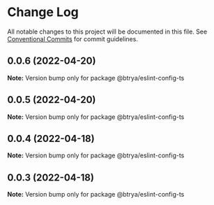 # Change Log

All notable changes to this project will be documented in this file.
See [Conventional Commits](https://conventionalcommits.org) for commit guidelines.

## 0.0.6 (2022-04-20)

**Note:** Version bump only for package @btrya/eslint-config-ts





## 0.0.5 (2022-04-20)

**Note:** Version bump only for package @btrya/eslint-config-ts





## 0.0.4 (2022-04-18)

**Note:** Version bump only for package @btrya/eslint-config-ts





## 0.0.3 (2022-04-18)

**Note:** Version bump only for package @btrya/eslint-config-ts
